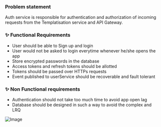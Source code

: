 ### Problem statement

Auth service is responsible for authentication and authorization of incoming requests from the Templatisation service and API Gateway.

### ✨ Functional Requirements

- User should be able to Sign up and login
- User would not be asked to login everytime whenever he/she opens the app
- Store encrypted passwords in the database
- Access tokens and refresh tokens should be allotted
- Tokens should be passed over HTTPs requests
- Event published to userService should be recoverable and fault tolerant

### ✨ Non Functional requirements

- Authentication should not take too much time to avoid app open lag
- Database should be designed in such a way to avoid the complex and LRQ

![Image](https://github.com/user-attachments/assets/2d106148-0217-4895-a01b-7fc4853b36fa)
